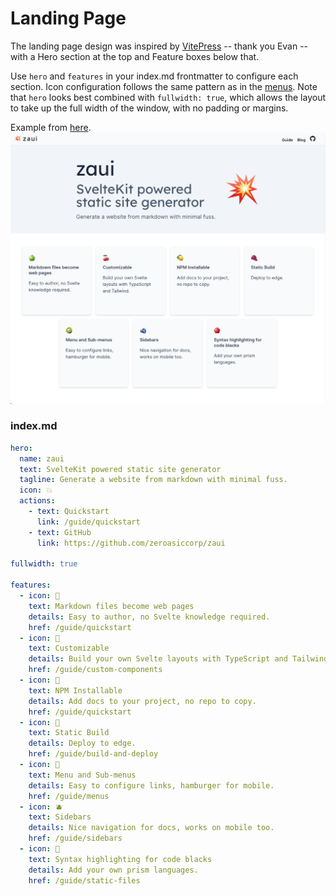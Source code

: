 
# Landing Page

The landing page design was inspired by [VitePress](https://vitepress.dev/) -- thank you Evan -- with a Hero section at the top and Feature boxes below that.

Use `hero` and `features` in your index.md frontmatter to configure each section. Icon configuration follows the same pattern as in the [menus](menus). Note that `hero` looks best combined with `fullwidth: true`, which allows the layout to take up the full width of the window, with no padding or margins.

Example from [here](https://github.com/zeroasiccorp/zaui/blob/main/static/files/index.md?plain=1). 
![Landing page screenshot](images/landing-page.png)

### index.md

```yaml
hero:
  name: zaui
  text: SvelteKit powered static site generator
  tagline: Generate a website from markdown with minimal fuss.
  icon: 💥
  actions:
    - text: Quickstart
      link: /guide/quickstart
    - text: GitHub
      link: https://github.com/zeroasiccorp/zaui

fullwidth: true

features:
  - icon: 🍏
    text: Markdown files become web pages
    details: Easy to author, no Svelte knowledge required.
    href: /guide/quickstart
  - icon: 🍒
    text: Customizable
    details: Build your own Svelte layouts with TypeScript and Tailwind.
    href: /guide/custom-components
  - icon: 🍋
    text: NPM Installable
    details: Add docs to your project, no repo to copy.
    href: /guide/quickstart
  - icon: 🍇
    text: Static Build
    details: Deploy to edge.
    href: /guide/build-and-deploy
  - icon: 🥝
    text: Menu and Sub-menus
    details: Easy to configure links, hamburger for mobile.
    href: /guide/menus
  - icon: 🫐
    text: Sidebars
    details: Nice navigation for docs, works on mobile too.
    href: /guide/sidebars
  - icon: 🍎
    text: Syntax highlighting for code blacks
    details: Add your own prism languages.
    href: /guide/static-files
```
